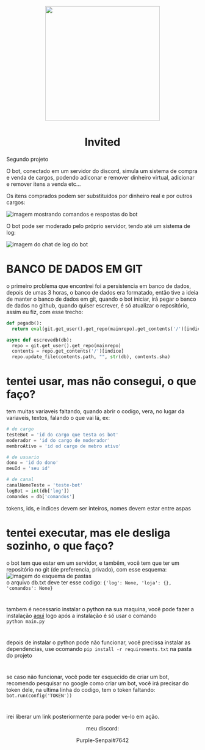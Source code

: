 <p align='center'><img src='https://user-images.githubusercontent.com/59841892/166121885-e9a3a39f-f389-4cea-8116-445ef27d1333.png' height="300" width="300"></p>
<h1 align='center'>Invited</h1>

Segundo projeto

O bot, conectado em um servidor do discord, simula um sistema de compra e venda de cargos, podendo adiconar e remover dinheiro virtual, adicionar e remover itens a venda etc...

Os itens comprados podem ser substituidos por dinheiro real e por outros cargos:

![imagem mostrando comandos e respostas do bot](https://user-images.githubusercontent.com/59841892/166121716-499e5512-ed06-49db-a577-9b1fc9d81dcb.PNG)

O bot pode ser moderado pelo próprio servidor, tendo até um sistema de log:

![imagem do chat de log do bot](https://user-images.githubusercontent.com/59841892/166121725-d1a2ab2b-6844-4395-ba0d-c535356430a8.PNG)

# BANCO DE DADOS EM GIT

o primeiro problema que encontrei foi a persistencia em banco de dados, depois de umas 3 horas, o banco de dados era formatado, então tive a ideia de manter o banco de dados em git, quando o bot iniciar, irá pegar o banco de dados no github, quando quiser escrever, é só atualizar o repositório, assim eu fiz, com esse trecho:

```py
def pegadb():
  return eval(git.get_user().get_repo(mainrepo).get_contents('/')[indice].decoded_content.decode('utf-8'))

async def escrevedb(db):
  repo = git.get_user().get_repo(mainrepo)
  contents = repo.get_contents('/')[indice]
  repo.update_file(contents.path, "", str(db), contents.sha)
```

# tentei usar, mas não consegui, o que faço?

tem muitas variaveis faltando, quando abrir o codigo, vera, no lugar da variaveis, textos, falando o que vai lá, ex:
```py
# de cargo
testeBot = 'id do cargo que testa os bot'
moderador = 'id do cargo de moderador'
membroAtivo = 'id od cargo de mebro ativo'

# de usuario
dono = 'id do dono'
meuId = 'seu id'

# de canal
canalNomeTeste = 'teste-bot'
logBot = int(db['log'])
comandos = db['comandos']
```
tokens, ids, e indices devem ser inteiros, nomes devem estar entre aspas

# tentei executar, mas ele desliga sozinho, o que faço?

o bot tem que estar em um servidor, e tambêm, você tem que ter um repositório no git (de preferencia, privado), com esse esquema:
![imagem do esquema de pastas](https://user-images.githubusercontent.com/59841892/166122295-a16aa222-6e60-4531-9510-d2a76e464873.PNG)
<br>o arquivo db.txt deve ter esse codigo:
`{'log': None, 'loja': {}, 'comandos': None}`
#
tambem é necessario instalar o python na sua maquina, você pode fazer a instalação [aqui](https://www.python.org/ftp/python/3.10.4/python-3.10.4-amd64.exe)
logo após a instalação é só usar o comando 
<br>`python main.py`
#
depois de instalar o python pode não funcionar, você precissa instalar as dependencias, use ocomando `pip install -r requirements.txt` na pasta do projeto
#
se caso não funcionar, você pode ter esquecido de criar um bot, recomendo pesquisar no google como criar um bot, você irá precisar do token dele, na ultima linha do codigo, tem o token faltando:
`bot.run(config('TOKEN'))`
# 

irei liberar um link posteriormente para poder ve-lo em ação.

<p align='center'>meu discord:</p>
<p align='center'>Purple-Senpai#7642</p>
